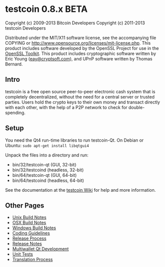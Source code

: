 testcoin 0.8.x BETA
====================

Copyright (c) 2009-2013 Bitcoin Developers
Copyright (c) 2011-2013 testcoin Developers

Distributed under the MIT/X11 software license, see the accompanying
file COPYING or http://www.opensource.org/licenses/mit-license.php.
This product includes software developed by the OpenSSL Project for use in the [OpenSSL Toolkit](http://www.openssl.org/). This product includes
cryptographic software written by Eric Young ([eay@cryptsoft.com](mailto:eay@cryptsoft.com)), and UPnP software written by Thomas Bernard.


Intro
---------------------
testcoin is a free open source peer-to-peer electronic cash system that is
completely decentralized, without the need for a central server or trusted
parties.  Users hold the crypto keys to their own money and transact directly
with each other, with the help of a P2P network to check for double-spending.


Setup
---------------------
You need the Qt4 run-time libraries to run testcoin-Qt. On Debian or Ubuntu:
	`sudo apt-get install libqtgui4`

Unpack the files into a directory and run:

- bin/32/testcoin-qt (GUI, 32-bit)
- bin/32/testcoind (headless, 32-bit)
- bin/64/testcoin-qt (GUI, 64-bit)
- bin/64/testcoind (headless, 64-bit)

See the documentation at the [testcoin Wiki](http://testcoin.info)
for help and more information.


Other Pages
---------------------
- [Unix Build Notes](build-unix.md)
- [OSX Build Notes](build-osx.md)
- [Windows Build Notes](build-msw.md)
- [Coding Guidelines](coding.md)
- [Release Process](release-process.md)
- [Release Notes](release-notes.md)
- [Multiwallet Qt Development](multiwallet-qt.md)
- [Unit Tests](unit-tests.md)
- [Translation Process](translation_process.md)
